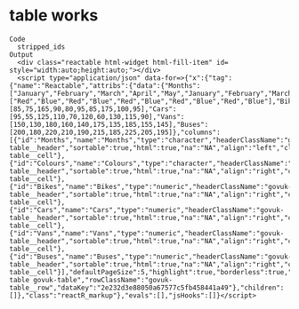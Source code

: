 # table works

    Code
      stripped_ids
    Output
      <div class="reactable html-widget html-fill-item" id= style="width:auto;height:auto;"></div>
      <script type="application/json" data-for=>{"x":{"tag":{"name":"Reactable","attribs":{"data":{"Months":["January","February","March","April","May","January","February","March","April","May"],"Colours":["Red","Blue","Red","Blue","Red","Blue","Red","Blue","Red","Blue"],"Bikes":[85,75,165,90,80,95,85,175,100,95],"Cars":[95,55,125,110,70,120,60,130,115,90],"Vans":[150,130,180,160,140,175,135,185,155,145],"Buses":[200,180,220,210,190,215,185,225,205,195]},"columns":[{"id":"Months","name":"Months","type":"character","headerClassName":"govuk-table__header","sortable":true,"html":true,"na":"NA","align":"left","className":"govuk-table__cell"},{"id":"Colours","name":"Colours","type":"character","headerClassName":"govuk-table__header","sortable":true,"html":true,"na":"NA","align":"right","className":"govuk-table__cell"},{"id":"Bikes","name":"Bikes","type":"numeric","headerClassName":"govuk-table__header","sortable":true,"html":true,"na":"NA","align":"right","className":"govuk-table__cell"},{"id":"Cars","name":"Cars","type":"numeric","headerClassName":"govuk-table__header","sortable":true,"html":true,"na":"NA","align":"right","className":"govuk-table__cell"},{"id":"Vans","name":"Vans","type":"numeric","headerClassName":"govuk-table__header","sortable":true,"html":true,"na":"NA","align":"right","className":"govuk-table__cell"},{"id":"Buses","name":"Buses","type":"numeric","headerClassName":"govuk-table__header","sortable":true,"html":true,"na":"NA","align":"right","className":"govuk-table__cell"}],"defaultPageSize":5,"highlight":true,"borderless":true,"showSortIcon":false,"className":"gov-table govuk-table","rowClassName":"govuk-table__row","dataKey":"2e232d3e88050a67577c5fb458441a49"},"children":[]},"class":"reactR_markup"},"evals":[],"jsHooks":[]}</script>

